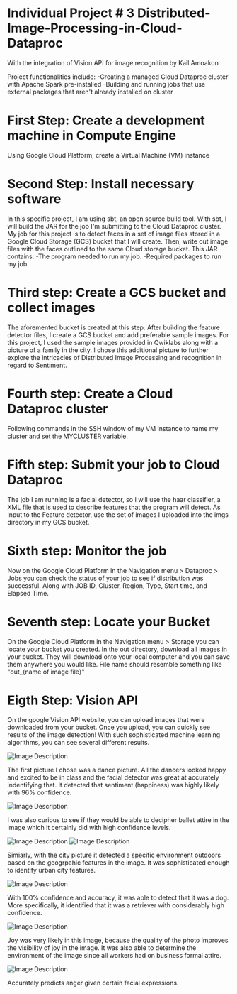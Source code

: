 # Individual Project # 3 Distributed-Image-Processing-in-Cloud-Dataproc
With the integration of Vision API for image recognition
by Kail Amoakon

Project functionalities include:
  -Creating a managed Cloud Dataproc cluster with Apache Spark pre-installed
  -Building and running jobs that use external packages that aren't already installed on cluster
  
 # First Step: Create a development machine in Compute Engine
 Using Google Cloud Platform, create a Virtual Machine (VM) instance
 # Second Step: Install necessary software
 In this specific project, I am using sbt, an open source build tool. 
 With sbt, I will build the JAR for the job I'm submitting to the Cloud Dataproc cluster. 
 My job for this project is to detect faces in a set of image files stored in a Google Cloud Storage (GCS) bucket that I will create. Then,  write out image files with the faces outlined to the same Cloud storage bucket.
 This JAR contains:
  -The program needed to run my job.
  -Required packages to run my job.
  # Third step: Create a GCS bucket and collect images
  The aforemented bucket is created at this step. After building the feature detector files, I create a GCS bucket and add preferable sample images. For this project, I used the sample images provided in Qwiklabs along with a picture of a family in the city. I chose this additional picture to further explore the intricacies of Distributed Image Processing and recognition in regard to Sentiment.
  # Fourth step: Create a Cloud Dataproc cluster
  Following commands in the SSH window of my VM instance to name my cluster and set the MYCLUSTER variable.
  # Fifth step: Submit your job to Cloud Dataproc
  The job I am running is a facial detector, so I will use the haar classifier, a XML file that is used to describe features that the     program will detect.
  As input to the Feature detector, use the set of images I uploaded into the imgs directory in my GCS bucket.
  # Sixth step: Monitor the job
  Now on the Google Cloud Platform in the Navigation menu > Dataproc > Jobs you can check the status of your job to see if distribution was successful. Along with JOB ID, Cluster, Region, Type, Start time, and Elapsed Time.
  # Seventh step: Locate your Bucket
  On the Google Cloud Platform  in the Navigation menu > Storage you can locate your bucket you created. In the out directory, download all images in your bucket. They will download onto your local computer and you can save them anywhere you would like. File name should resemble something like "out_{name of image file}"
  # Eigth Step: Vision API
  On the google Vision API website, you can upload images that were downloaded from your bucket. Once you upload, you can quickly see   results of the image detection! With such sophisticated machine learning algorithms, you can see several different results. 
  
![Image Description](https://i.ibb.co/8XGv4ZN/ballet-Results1.png)

The first picture I chose was a dance picture. All the dancers looked happy and excited to be in class and the facial detector was great at accurately indentifying that. It detected that sentiment (happiness)  was highly likely with 96% confidence. 

![Image Description](https://i.ibb.co/fGsbFKR/balletresults2.png)

I was also curious to see if they would be able to decipher ballet attire in the image which it certainly did with high confidence levels.

![Image Description](https://i.ibb.co/JR6Tnb7/city1.png)
![Image Description](https://i.ibb.co/kBdGxTF/city2.png)

Simiarly, with the city picture it detected a specific environment outdoors based on the geogrpahic features in the image. It was sophisticated enough to identify urban city features.

![Image Description](https://i.ibb.co/6wxPd34/dog1.png)

With 100% confidence and accuracy, it was able to detect that it was a dog. More specifically, it identified that it was a retriever with considerably high confidence.

![Image Description](https://i.ibb.co/7Xm61g1/business1.png)


Joy was very likely in this image, because the quality of the photo improves the visibility of joy in the image. It was also able to determine the environment of the image since all workers had on business formal attire.

![Image Description](https://i.ibb.co/CtHPm71/kid1.png)

Accurately predicts anger given certain facial expressions.
